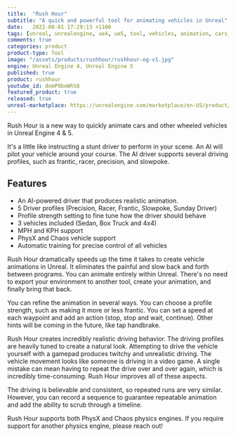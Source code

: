 ```yaml
---
title:  "Rush Hour"
subtitle: "A quick and powerful tool for animating vehicles in Unreal"
date:   2022-08-01 17:29:13 +1100
tags: [unreal, unrealengine, ue4, ue5, tool, vehicles, animation, cars, animation, rushhour]
comments: true
categories: product
product-type: Tool
image: "/assets/products/rushhour/rushhour-og-v1.jpg"
engine: Unreal Engine 4, Unreal Engine 5
published: true
product: rushhour
youtube_id: domP9beWhS8
featured_product: true
released: true
unreal-marketplace: https://unrealengine.com/marketplace/en-US/product/rush-hour-vehicle-animator
---
```


Rush Hour is a new way to quickly animate cars and other wheeled vehicles in Unreal Engine 4 & 5.

It's a little like instructing a stunt driver to perform in your scene. An AI will pilot your vehicle around your course. The AI driver supports several driving profiles, such as frantic, racer, precision, and slowpoke.

<!--more-->

## Features

* An AI-powered driver that produces realistic animation.
* 5 Driver profiles (Precision, Racer, Frantic, Slowpoke, Sunday Driver)
* Profile strength setting to fine tune how the driver should behave
* 3 vehicles included (Sedan, Box Truck and 4x4)
* MPH and KPH support
* PhysX and Chaos vehicle support
* Automatic training for precise control of all vehicles

Rush Hour dramatically speeds up the time it takes to create vehicle animations in Unreal. It eliminates the painful and slow back and forth between programs. You can animate entirely within Unreal. There's no need to export your environment to another tool, create your animation, and finally bring that back.

You can refine the animation in several ways. You can choose a profile strength, such as making it more or less frantic. You can set a speed at each waypoint and add an action (stop, stop and wait, continue). Other hints will be coming in the future, like tap handbrake.

Rush Hour creates incredibly realistic driving behavior. The driving profiles are heavily tuned to create a natural look. Attempting to drive the vehicle yourself with a gamepad produces twitchy and unrealistic driving. The vehicle movement looks like someone is driving in a video game. A single mistake can mean having to repeat the drive over and over again, which is incredibly time-consuming. Rush Hour improves all of these aspects.

The driving is believable and consistent, so repeated runs are very similar. However, you can record a sequence to guarantee repeatable animation and add the ability to scrub through a timeline.

Rush Hour supports both PhysX and Chaos physics engines. If you require support for another physics engine, please reach out!
